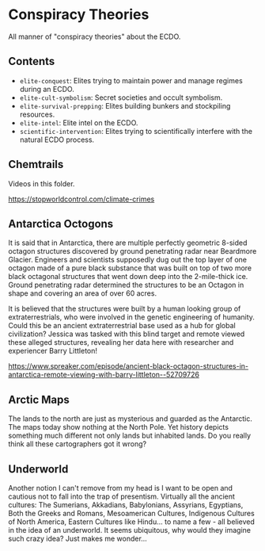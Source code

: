 # Conspiracy Theories

All manner of "conspiracy theories" about the ECDO.

## Contents

- `elite-conquest`: Elites trying to maintain power and manage regimes during an ECDO.
- `elite-cult-symbolism`: Secret societies and occult symbolism.
- `elite-survival-prepping`: Elites building bunkers and stockpiling resources.
- `elite-intel`:  Elite intel on the ECDO.
- `scientific-intervention`: Elites trying to scientifically interfere with the natural ECDO process.

## Chemtrails

Videos in this folder.

https://stopworldcontrol.com/climate-crimes

## Antarctica Octogons

It is said that in Antarctica, there are multiple perfectly geometric 8-sided octagon structures discovered by ground penetrating radar near Beardmore Glacier. Engineers and scientists supposedly dug out the top layer of one octagon made of a pure black substance that was built on top of two more black octagonal structures that went down deep into the 2-mile-thick ice. Ground penetrating radar determined the structures to be an Octagon in shape and covering an area of over 60 acres.

It is believed that the structures were built by a human looking group of extraterrestrials, who were involved in the genetic engineering of humanity. Could this be an ancient extraterrestrial base used as a hub for global civilization? Jessica was tasked with this blind target and remote viewed these alleged structures, revealing her data here with researcher and experiencer Barry Littleton!

https://www.spreaker.com/episode/ancient-black-octagon-structures-in-antarctica-remote-viewing-with-barry-littleton--52709726

## Arctic Maps

The lands to the north are just as mysterious and guarded as the Antarctic. The maps today show nothing at the North Pole. Yet history depicts something much different not only lands but inhabited lands. Do you really think all these cartographers got it wrong?

## Underworld

Another notion I can't remove from my head is I want to be open and cautious not to fall into the trap of presentism.  Virtually all the ancient cultures: The Sumerians, Akkadians, Babylonians, Assyrians, Egyptians, Both the Greeks and Romans, Mesoamerican Cultures, Indigenous Cultures of North America, Eastern Cultures like Hindu... to name a few - all believed in the idea of an underworld.  It seems ubiquitous, why would they imagine such crazy idea?  Just makes me wonder...